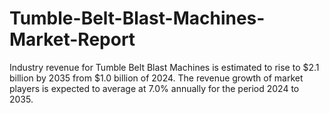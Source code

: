 # Tumble-Belt-Blast-Machines-Market-Report
Industry revenue for Tumble Belt Blast Machines is estimated to rise to $2.1 billion by 2035 from $1.0 billion of 2024. The revenue growth of market players is expected to average at 7.0% annually for the period 2024 to 2035.
